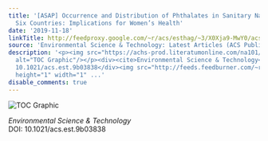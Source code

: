 ```yaml
---
title: '[ASAP] Occurrence and Distribution of Phthalates in Sanitary Napkins from
  Six Countries: Implications for Women’s Health'
date: '2019-11-18'
linkTitle: http://feedproxy.google.com/~r/acs/esthag/~3/X0Xja9-MwY0/acs.est.9b03838
source: 'Environmental Science & Technology: Latest Articles (ACS Publications)'
description: '<p><img src="https://achs-prod.literatumonline.com/na101/home/literatum/publisher/achs/journals/content/esthag/0/esthag.ahead-of-print/acs.est.9b03838/20191115/images/medium/es9b03838_0003.gif"
  alt="TOC Graphic"/></p><div><cite>Environmental Science & Technology</cite></div><div>DOI:
  10.1021/acs.est.9b03838</div><img src="http://feeds.feedburner.com/~r/acs/esthag/~4/X0Xja9-MwY0"
  height="1" width="1" ...'
disable_comments: true
---
```

<p><img src="https://achs-prod.literatumonline.com/na101/home/literatum/publisher/achs/journals/content/esthag/0/esthag.ahead-of-print/acs.est.9b03838/20191115/images/medium/es9b03838_0003.gif" alt="TOC Graphic"/></p><div><cite>Environmental Science & Technology</cite></div><div>DOI: 10.1021/acs.est.9b03838</div><img src="http://feeds.feedburner.com/~r/acs/esthag/~4/X0Xja9-MwY0" height="1" width="1" ...
